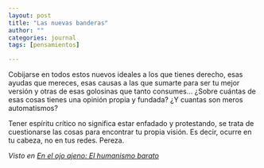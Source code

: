 ```yaml
---
layout: post
title: "Las nuevas banderas"
author: ""
categories: journal
tags: [pensamientos]

---
```




Cobijarse en todos estos nuevos ideales a los que tienes derecho, esas ayudas que mereces, esas causas a las que sumarte para ser tu mejor versión y otras de esas golosinas que tanto consumes… ¿Sobre cuántas de esas cosas tienes una opinión propia y fundada? ¿Y cuantas son meros automatismos?

Tener espíritu crítico no significa estar enfadado y protestando, se trata de cuestionarse las cosas para encontrar tu propia visión. Es decir, ocurre en tu cabeza, no en tus redes. Pereza.

*Visto en [En el ojo ajeno: El humanismo barato](https://www.yorokobu.es/el-humanismo-barato/)* 

